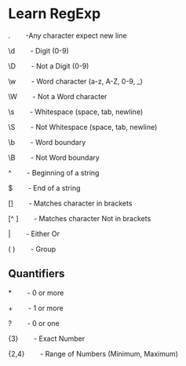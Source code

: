 # Learn RegExp

.&nbsp;&nbsp;&nbsp;&nbsp;&nbsp;&nbsp;&nbsp;&nbsp;-Any character expect new line

\d&nbsp;&nbsp;&nbsp;&nbsp;&nbsp;&nbsp;&nbsp;&nbsp;- Digit (0-9)

\D&nbsp;&nbsp;&nbsp;&nbsp;&nbsp;&nbsp;&nbsp;&nbsp;- Not a Digit (0-9)

\w&nbsp;&nbsp;&nbsp;&nbsp;&nbsp;&nbsp;&nbsp;&nbsp;- Word character (a-z, A-Z, 0-9, \_)

\W&nbsp;&nbsp;&nbsp;&nbsp;&nbsp;&nbsp;&nbsp;&nbsp;- Not a Word character

\s&nbsp;&nbsp;&nbsp;&nbsp;&nbsp;&nbsp;&nbsp;&nbsp;- Whitespace (space, tab, newline)

\S&nbsp;&nbsp;&nbsp;&nbsp;&nbsp;&nbsp;&nbsp;&nbsp;- Not Whitespace (space, tab, newline)

\b&nbsp;&nbsp;&nbsp;&nbsp;&nbsp;&nbsp;&nbsp;&nbsp;- Word boundary

\B&nbsp;&nbsp;&nbsp;&nbsp;&nbsp;&nbsp;&nbsp;&nbsp;- Not Word boundary

^&nbsp;&nbsp;&nbsp;&nbsp;&nbsp;&nbsp;&nbsp;&nbsp;- Beginning of a string

$&nbsp;&nbsp;&nbsp;&nbsp;&nbsp;&nbsp;&nbsp;&nbsp;- End of a string

[]&nbsp;&nbsp;&nbsp;&nbsp;&nbsp;&nbsp;&nbsp;&nbsp;- Matches character in brackets

[^ ]&nbsp;&nbsp;&nbsp;&nbsp;&nbsp;&nbsp;&nbsp;&nbsp;- Matches character Not in brackets

|&nbsp;&nbsp;&nbsp;&nbsp;&nbsp;&nbsp;&nbsp;&nbsp;- Either Or

( )&nbsp;&nbsp;&nbsp;&nbsp;&nbsp;&nbsp;&nbsp;&nbsp;- Group

## Quantifiers

\*&nbsp;&nbsp;&nbsp;&nbsp;&nbsp;&nbsp;&nbsp;&nbsp;- 0 or more

+&nbsp;&nbsp;&nbsp;&nbsp;&nbsp;&nbsp;&nbsp;&nbsp;- 1 or more

?&nbsp;&nbsp;&nbsp;&nbsp;&nbsp;&nbsp;&nbsp;&nbsp;- 0 or one

{3}&nbsp;&nbsp;&nbsp;&nbsp;&nbsp;&nbsp;&nbsp;&nbsp;- Exact Number

{2,4}&nbsp;&nbsp;&nbsp;&nbsp;&nbsp;&nbsp;&nbsp;&nbsp;- Range of Numbers (Minimum, Maximum)
